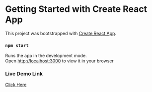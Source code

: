 # Getting Started with Create React App

This project was bootstrapped with [Create React App](https://github.com/facebook/create-react-app).



### `npm start`

Runs the app in the development mode.\
Open [http://localhost:3000](http://localhost:3000) to view it in your browser



### Live Demo Link 

[Click Here](https://productiwithreact.surge.sh/)
